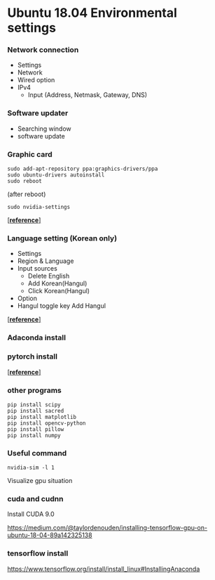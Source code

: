 # Ubuntu 18.04 Environmental settings

### Network connection

- Settings
- Network
- Wired option
- IPv4
  - Input (Address, Netmask, Gateway, DNS)

### Software updater

- Searching window
- software update

### Graphic card

```
sudo add-apt-repository ppa:graphics-drivers/ppa
sudo ubuntu-drivers autoinstall
sudo reboot
```
(after reboot)
```
sudo nvidia-settings
```
[[**reference**]](http://optic.tistory.com/119)

### Language setting (Korean only)

- Settings
- Region & Language
- Input sources
  - Delete English
  - Add Korean(Hangul)
  - Click Korean(Hangul)
- Option
- Hangul toggle key
    Add Hangul


[[**reference**]](http://snowdeer.github.io/linux/2018/07/11/ubuntu-18p04-install-korean-keyboard/)

### Adaconda install



### pytorch install

[[**reference**]](https://pytorch.org/)

### other programs

```
pip install scipy
pip install sacred
pip install matplotlib
pip install opencv-python
pip install pillow
pip install numpy
```

### Useful command


```
nvidia-sim -l 1
```
Visualize gpu situation



### cuda and cudnn

Install CUDA 9.0

https://medium.com/@taylordenouden/installing-tensorflow-gpu-on-ubuntu-18-04-89a142325138

### tensorflow install

https://www.tensorflow.org/install/install_linux#InstallingAnaconda


